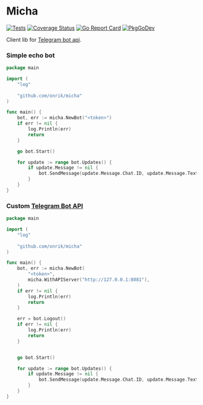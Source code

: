 # Micha

[![Tests](https://github.com/onrik/micha/workflows/Tests/badge.svg)](https://github.com/onrik/micha/actions)
[![Coverage Status](https://coveralls.io/repos/github/onrik/micha/badge.svg?branch=master)](https://coveralls.io/github/onrik/micha?branch=master)
[![Go Report Card](https://goreportcard.com/badge/github.com/onrik/micha)](https://goreportcard.com/report/github.com/onrik/micha)
[![PkgGoDev](https://pkg.go.dev/badge/github.com/onrik/micha)](https://pkg.go.dev/github.com/onrik/micha)

Client lib for [Telegram bot api](https://core.telegram.org/bots/api).

### Simple echo bot
```go
package main

import (
    "log"
	
    "github.com/onrik/micha"
)

func main() {
    bot, err := micha.NewBot("<token>")
    if err != nil {
        log.Println(err)
        return
    }

    go bot.Start()

    for update := range bot.Updates() {
        if update.Message != nil {
            bot.SendMessage(update.Message.Chat.ID, update.Message.Text, nil)
        }
    }
}

```


### Custom [Telegram Bot API](https://github.com/tdlib/telegram-bot-api)
```go
package main

import (
    "log"
	
    "github.com/onrik/micha"
)

func main() {
    bot, err := micha.NewBot(
        "<token>",
        micha.WithAPIServer("http://127.0.0.1:8081"),
    )
    if err != nil {
        log.Println(err)
        return
    }

    err = bot.Logout()
    if err != nil {
        log.Println(err)
        return
    }


    go bot.Start()

    for update := range bot.Updates() {
        if update.Message != nil {
            bot.SendMessage(update.Message.Chat.ID, update.Message.Text, nil)
        }
    }
}

```
